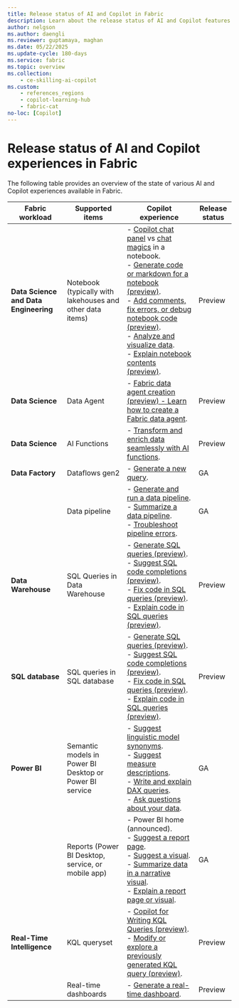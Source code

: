```yaml
---
title: Release status of AI and Copilot in Fabric
description: Learn about the release status of AI and Copilot features in Fabric
author: nelgson
ms.author: daengli
ms.reviewer: guptamaya, maghan
ms.date: 05/22/2025
ms.update-cycle: 180-days
ms.service: fabric
ms.topic: overview
ms.collection:
    - ce-skilling-ai-copilot
ms.custom:
    - references_regions
    - copilot-learning-hub
    - fabric-cat
no-loc: [Copilot]
---
```


# Release status of AI and Copilot experiences in Fabric  

The following table provides an overview of the state of various AI and Copilot experiences available in Fabric.

| **Fabric workload** | **Supported items** | **Copilot experience** | **Release status** |
| --- | --- | --- | --- |
| **Data Science and Data Engineering** | Notebook (typically with lakehouses and other data items) | - [Copilot chat panel](../data-engineering/copilot-notebooks-chat-pane.md) vs [chat magics](../data-engineering/copilot-notebooks-chat-magics.md) in a notebook.<br />- [Generate code or markdown for a notebook (preview)](../data-engineering/copilot-notebooks-chat-pane.md#key-capabilities).<br />- [Add comments, fix errors, or debug notebook code (preview)](../data-engineering/copilot-notebooks-chat-magics.md#commenting-and-debugging).<br />- [Analyze and visualize data](../data-engineering/copilot-notebooks-chat-pane.md).<br />- [Explain notebook contents (preview)](../data-engineering/copilot-notebooks-chat-pane.md#key-capabilities). | Preview |
| **Data Science** | Data Agent | - [Fabric data agent creation (preview) - Learn how to create a Fabric data agent](../data-science/concept-data-agent.md). | Preview |
| **Data Science** | AI Functions | - [Transform and enrich data seamlessly with AI functions](../data-science/ai-functions/overview.md?tabs=pandas). | Preview |
| **Data Factory** | Dataflows gen2 | - [Generate a new query](../fundamentals/copilot-fabric-data-factory.md#get-started-with-copilot-for-dataflow-gen2). | GA |
| | Data pipeline | - [Generate and run a data pipeline](../fundamentals/copilot-fabric-data-factory.md#generate-a-data-pipeline-with-copilot).<br />- [Summarize a data pipeline](../fundamentals/copilot-fabric-data-factory.md#summarize-a-data-pipeline-with-copilot).<br />- [Troubleshoot pipeline errors](../fundamentals/copilot-fabric-data-factory.md#troubleshoot-pipeline-errors-with-copilot). | GA |
| **Data Warehouse** | SQL Queries in Data Warehouse | - [Generate SQL queries (preview)](../data-warehouse/copilot-chat-pane.md).<br />- [Suggest SQL code completions (preview)](../data-warehouse/copilot-code-completion.md).<br />- [Fix code in SQL queries (preview)](../data-warehouse/copilot-quick-action.md).<br />- [Explain code in SQL queries (preview)](../data-warehouse/copilot-quick-action.md). | Preview |
| **SQL database** | SQL queries in SQL database | - [Generate SQL queries (preview)](../database/sql/copilot-chat-pane.md).<br />- [Suggest SQL code completions (preview)](../database/sql/copilot-code-completion.md).<br />- [Fix code in SQL queries (preview)](../database/sql/copilot-quick-actions.md).<br />- [Explain code in SQL queries (preview)](../database/sql/copilot-quick-actions.md). | Preview |
| **Power BI** | Semantic models in Power BI Desktop or Power BI service | - [Suggest linguistic model synonyms](/power-bi/natural-language/q-and-a-copilot-enhancements).<br />- [Suggest measure descriptions](/power-bi/transform-model/desktop-measure-copilot-descriptions).<br />- [Write and explain DAX queries](/dax/dax-copilot).<br />- [Ask questions about your data](/power-bi/create-reports/copilot-ask-data-question). | GA |
| | Reports (Power BI Desktop, service, or mobile app) | - Power BI home (announced).<br />- [Suggest a report page](/power-bi/create-reports/copilot-create-desktop-report).<br />- [Suggest a visual](/power-bi/create-reports/copilot-create-report-service).<br />- [Summarize data in a narrative visual](/power-bi/create-reports/copilot-create-narrative?tabs=powerbi-service).<br />- [Explain a report page or visual](/power-bi/create-reports/copilot-pane-summarize-content). | GA |
| **Real-Time Intelligence** | KQL queryset | - [Copilot for Writing KQL Queries (preview)](../fundamentals/copilot-for-writing-queries.md).<br />- [Modify or explore a previously generated KQL query (preview)](../fundamentals/copilot-for-writing-queries.md). | Preview |
| | Real-time dashboards | - [Generate a real-time dashboard](../fundamentals/copilot-generate-dashboard.md). | Preview |
